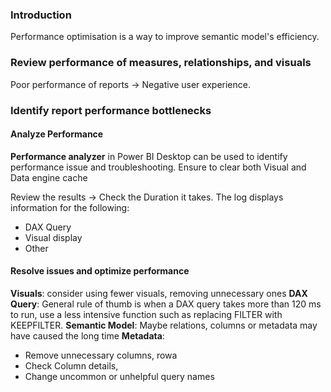### Introduction ###
Performance optimisation is a way to improve semantic model's efficiency.

### Review performance of measures, relationships, and visuals ###
Poor performance of reports -> Negative user experience.

### Identify report performance bottlenecks ###

#### Analyze Performance ####

**Performance analyzer** in Power BI Desktop can be used to identify performance issue and troubleshooting.
Ensure to clear both Visual and Data engine cache

Review the results -> Check the Duration it takes.
The log displays information for the following:
- DAX Query
- Visual display
- Other

#### Resolve issues and optimize performance ####

**Visuals**: consider using fewer visuals, removing unnecessary ones
**DAX Query**: General rule of thumb is when a DAX query takes more than 120 ms to run, use a less intensive function such as replacing FILTER with KEEPFILTER.
**Semantic Model**: Maybe relations, columns or metadata may have caused the long time
**Metadata**: 
- Remove unnecessary columns, rowa
- Check Column details,
- Change uncommon or unhelpful query names
